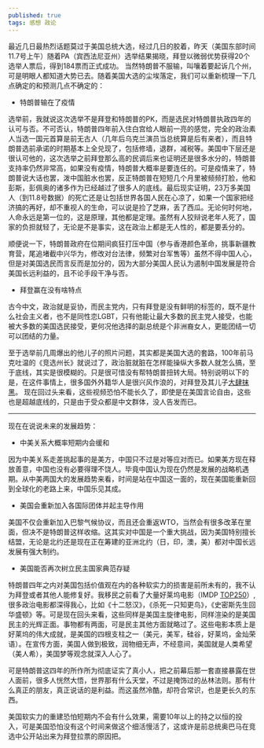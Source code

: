 ```yaml
---
published: true
tags: 感想 政论
---
```


最近几日最热烈话题莫过于美国总统大选，经过几日的胶着，昨天（美国东部时间11.7号上午）随着PA（宾西法尼亚州）选举结果揭晓，拜登以微弱优势获得20个选举人票后，得到184票而正式成功。 当然特朗普不服输，叫嚷着要起诉几个州，可是明眼人都知道大势已去。随着美国大选的尘埃落定，我们可以重新梳理一下几点确定的和预测几点不确定的：

* 特朗普输在了疫情

选举前，我就说这次选举不是拜登和特朗普的PK，而是选民对特朗普执政四年的认可与否。不可否认，特朗普四年前入住白宫给人眼前一亮的感觉，完全的政治素人当选一国元首算是前无古人（几年后乌克兰演员当总统算是后有来者），而且特朗普选前承诺的时期基本上全兑现了，包括修墙，退群，减税等。美国中下层还是很认可他的，这次选举之前拜登那么高的民调后来也证明还是很多水分的，特朗普支持率仍然非常高，如果没有疫情，特朗普大概率是要连任的。可是疫情来了，特朗普说大话也罢，泼中国脏水也罢，反正特朗普在短短几个月里被频频打脸，他和彭斯，彭佩奥的诸多作为已经越过了很多人的底线。最后现实证明，23万多美国人（到11.8号数据）的死亡还是让包括世界各国人民在心凉了，如果一个国家把经济搞的再好，却不重视人的生命，可以说是捡了芝麻，丢了西瓜。无论何时何地，人命永远是第一位的，这是原理，其他都是定理。虽然有人狡辩说老年人死了，国家的负担就轻了，无论是不是事实，这在政治上都是无人性的，都是要丢分的。

顺便说一下，特朗普政府在位期间疯狂打压中国（参与香港颜色革命，挑事新疆教育营，尾追堵截中兴华为，修改对台法律，频繁对台军售等）虽然不得中国人心，但是对美国选民而言反而是加分的，因为大部分美国人民认为遏制中国发展是符合美国长远利益的，且不论手段干净与否。

* 拜登赢在没有啥特点

古今中文，政治就是妥协，而民主党内，只有拜登是没有鲜明的标签的，既不是什么社会主义者，也不是同性恋LGBT，只有他能让最大多数的民主党人接受，也能被大多数的美国选民接受，更何况他选择的副总统是个非洲裔女人，更能团结一切可以团结的力量。

至于选举前几周爆出的他儿子的照片问题，其实都是美国大选的套路，100年前马克吐温的《竞选州长》就说过了，政治脏就脏在怎样能操纵大多数人就怎么搞，至于底线，其实是很模糊的。只是很可惜没有帮特朗普扭转大局。特别说明以下的是，在这件事情上，很多国外外籍华人是很兴风作浪的，对拜登及其儿子[大肆抹黑](https://www.youtube.com/watch?v=s6H9oIuHerU)。 现在回过头来看，这些视频恐怕不能长久了，即使是在美国言论自由，这些也是超越底线的，只是由于受众都是中文群体，没人告发而已。

---------

现在在说说未来的发展趋势：

* 中美关系大概率短期内会缓和

因为中美关系走差挑起事的是美方，中国只不过是对等应对而已。如果美方现在释放善意，中国也没有必要得理不饶人。毕竟中国认为现在仍然是发展的战略机遇期。从中美两国大的发展趋势来看，时间是站在中国这一面的，现在美国能重新回到全球化的老路上来，中国乐见其成。

* 美国会重新加入各国际团体并起主导作用

美国不仅会重新加入巴黎气候协议，而且还会重返WTO，当然会有很多改革在里面，但决不是特朗普这样收缩。这其实对中国是一个重大挑战，因为美国特别擅长结盟，无论是北约还是现在正在筹建的亚洲北约（日，印，澳，美）都对中国长远发展有强大制约。

* 美国能否再次树立民主国家典范存疑

特朗普四年之内对美国包括价值观在内的各种软实力的损害是前所未有的，我不认为拜登或者其他人能修复好。我移民之前看了大量好莱坞电影（IMDP [TOP250](https://www.imdb.com/chart/top/)）,很多政治电影都深得我心，比如《十二怒汉》，《杀死一只知更鸟》，《史密斯先生回华盛顿》等。可是现在回头来看，这些同样是美国主旋律电影，同样渲染的是美国民主的光辉正面。事物都有两面，可是民主其他方面就略过了。这些电影本质上是好莱坞的伟大成就，是美国的四根支柱之一（美元，美军，硅谷，好莱坞，金灿荣语）。在宣传方面，美国人做到极致，润物细无声，不经意间，美国就是人类希望（美人希），美国梦等观念就深入人心了。 

可是特朗普这四年的所作所为彻底证实了真小人，把之前幕后那一套直接暴露在世人面前，很多人恍然大悟，世界那有什么天堂，不过是掩饰过的丛林法则。那有什么真正的朋友，真正说话的是利益。而这虽然冷酷，却符合常识，也是更长久的东西。

美国软实力的重建恐怕短期内不会有什么效果，需要10年以上的持之以恒的投入，可是美国恐怕没有这个时间来做这个细活慢活了，这或许是前总统奥巴马在竞选中公开站出来为拜登拉票的原因把。

